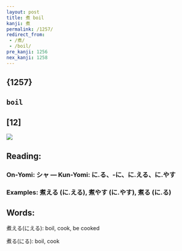 ```yaml
---
layout: post
title: 煮 boil
kanji: 煮
permalink: /1257/
redirect_from:
 - /煮/
 - /boil/
pre_kanji: 1256
nex_kanji: 1258
---
```


## {1257}

## `boil`

## [12]

<div class="stroke"><img src="E785AE.png" /></div>

## Reading:

### On-Yomi: シャ &mdash; Kun-Yomi: に.る、-に、に.える、に.やす

### Examples: 煮える (に.える), 煮やす (に.やす), 煮る (に.る)

## Words:

煮える(にえる): boil, cook, be cooked

煮る(にる): boil, cook
